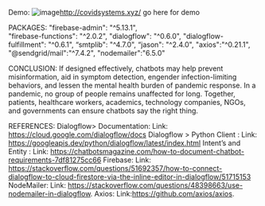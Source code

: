 Demo:
![image](https://user-images.githubusercontent.com/70890713/125238334-b91d1f80-e304-11eb-9e4b-0e82ad06fdd8.png)http://covidsystems.xyz/  go here for demo

PACKAGES:
   "firebase-admin": "^5.13.1",                                          
    "firebase-functions": "^2.0.2",
    "dialogflow": "^0.6.0",
    "dialogflow-fulfillment": "^0.6.1",
    “smtplib": "^4.7.0",
    “jason": "^2.4.0",
    "axios":"^0.21.1",
    "@sendgrid/mail":"^7.4.2",
    "nodemailer":"6.5.0"

CONCLUSION:
If designed effectively, chatbots may help prevent misinformation, aid in symptom detection, engender infection-limiting behaviors, and lessen the mental health burden of pandemic response. In a pandemic, no group of people remains unaffected for long. Together, patients, healthcare workers, academics, technology companies, NGOs, and governments can ensure chatbots say the right thing.


REFERENCES:
Dialogflow> Documentation: Link: https://cloud.google.com/dialogflow/docs
Dialogflow > Python Client : Link: https://googleapis.dev/python/dialogflow/latest/index.html
Intent’s and Entity :  Link: https://chatbotsmagazine.com/how-to-document-chatbot-requirements-7df81275cc66
Firebase: Link: https://stackoverflow.com/questions/51692357/how-to-connect-dialogflow-to-cloud-firestore-via-the-inline-editor-in-dialogflow/51715153
NodeMailer: Link: https://stackoverflow.com/questions/48398663/use-nodemailer-in-dialogflow.
Axios: Link:https://github.com/axios/axios.
